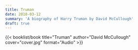 ```yaml
---
title: Truman
date: 2018-03-12
summary: 'A biography of Harry Truman by David McCullough'
draft: true
---
```


{{< booklist/book
title="Truman"
author="David McCullough"
cover="cover.jpg"
format="Audio" >}}
